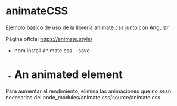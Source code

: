 # animateCSS

Ejemplo básico de uso de la librería animate.css junto con Angular

Página oficial https://animate.style/

- npm install animate.css --save
- <h1 class="animate__animated animate__bounce">An animated element</h1>

Para aumentar el rendimiento, elimina las animaciones que no sean necesarias del node_modules/animate.css/source/animate.css
